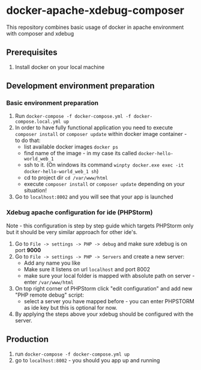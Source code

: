 # docker-apache-xdebug-composer
This repository combines basic usage of docker in apache environment with composer and xdebug


## Prerequisites

1. Install docker on your local machine

## Development environment preparation

### Basic environment preparation

1. Run `docker-compose -f docker-compose.yml -f docker-compose.local.yml up `
2. In order to have fully functional application you need to execute `composer install` or `composer update` within docker image container -  
   to do that:
   * list available docker images `docker ps`
   * find name of the image - in my case its called `docker-hello-world_web_1`
   * ssh to it. (On windows its command `winpty docker.exe exec -it docker-hello-world_web_1 sh`)
   * cd to project dir `cd /var/www/html`
   * execute `composer install` or `composer update` depending on your situation!
3. Go to `localhost:8002` and you will see that your app is launched

### Xdebug apache configuration for ide (PHPStorm)

Note - this configuration is step by step guide which targets PHPStorm only but it should
be very similar approach for other ide's.

1. Go to `File -> settings -> PHP -> debug` and make sure xdebug is on port **9000**
2. Go to `File -> settings -> PHP -> Servers` and create a new server:
    * Add any name you like
    * Make sure it listens on url `localhost` and port 8002
    * make sure your local folder is mapped with absolute path on server - enter `/var/www/html`
3. On top right corner of PHPStorm click "edit configuration"  and add new "PHP remote debug" script:
    * select a server you have mapped before - you can enter PHPSTORM as ide key but this is optional for now.
4. By applying the steps above your xdebug should be configured with the server.

## Production

1. run `docker-compose -f docker-compose.yml up`
2. go to `localhost:8002` - you should you app up and running
